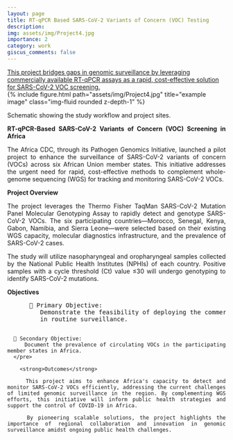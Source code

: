 ```yaml
---
layout: page
title: RT-qPCR Based SARS-CoV-2 Variants of Concern (VOC) Testing
description:
img: assets/img/Project4.jpg
importance: 2
category: work
giscus_comments: false
---
```

<a href="https://www.gatesfoundation.org/about/committed-grants/2021/10/inv036379">
    This project bridges gaps in genomic surveillance by leveraging commercially available RT-qPCR assays as a rapid, cost-effective solution for SARS-CoV-2 VOC screening.
</a>

<div class="row">
    <div class="col-sm mt-3 mt-md-0">
        {% include figure.html path="assets/img/Project4.jpg" title="example image" class="img-fluid rounded z-depth-1" %}
    </div>
</div>
<div class="caption" style="text-align: justify;">
    <p>
        Schematic showing the study workflow and project sites.
    </p>
    <p>
        <strong>RT-qPCR-Based SARS-CoV-2 Variants of Concern (VOC) Screening in Africa</strong>
    </p>
    <p>
        The Africa CDC, through its Pathogen Genomics Initiative, launched a pilot project to enhance the surveillance of SARS-CoV-2 variants of concern (VOCs) across six African Union member states. This initiative addresses the urgent need for rapid, cost-effective methods to complement whole-genome sequencing (WGS) for tracking and monitoring SARS-CoV-2 VOCs.
    </p>
    <p>
        <strong>Project Overview</strong>
    </p>
    <p>
        The project leverages the Thermo Fisher TaqMan SARS-CoV-2 Mutation Panel Molecular Genotyping Assay to rapidly detect and genotype SARS-CoV-2 VOCs. The six participating countries—Morocco, Senegal, Kenya, Gabon, Namibia, and Sierra Leone—were selected based on their existing WGS capacity, molecular diagnostics infrastructure, and the prevalence of SARS-CoV-2 cases.
    </p>
    <p>
        The study will utilize nasopharyngeal and oropharyngeal samples collected by the National Public Health Institutes (NPHIs) of each country. Positive samples with a cycle threshold (Ct) value ≤30 will undergo genotyping to identify SARS-CoV-2 mutations.
        </p>
        <strong>Objectives</strong>
      <pre>
      🔹 Primary Objective: 
         Demonstrate the feasibility of deploying the commercial TaqMan genotyping assay for VOC detection  
         in routine surveillance.  

      🔹 Secondary Objective:
         Document the prevalence of circulating VOCs in the participating member states in Africa.  
      </pre>

        <strong>Outcomes</strong>

        This project aims to enhance Africa's capacity to detect and monitor SARS-CoV-2 VOCs efficiently, addressing the current challenges of limited genomic surveillance in the region. By complementing WGS efforts, this initiative will inform public health strategies and support the control of COVID-19 in Africa.
  
        By pioneering scalable solutions, the project highlights the importance of regional collaboration and innovation in genomic surveillance amidst ongoing public health challenges.

</div>
